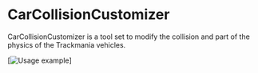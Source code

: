# CarCollisionCustomizer
CarCollisionCustomizer is a tool set to modify the collision and part of the physics of the Trackmania vehicles.

[![Usage example](https://drive.google.com/uc?export=download&id=17NwNgNlHRHa2LT23Omm3YRV4AYTREo3_)]
